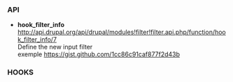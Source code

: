### API 

* **hook_filter_info**   
http://api.drupal.org/api/drupal/modules!filter!filter.api.php/function/hook_filter_info/7   
Define the new input filter    
exemple https://gist.github.com/1cc86c91caf877f2d43b

### HOOKS